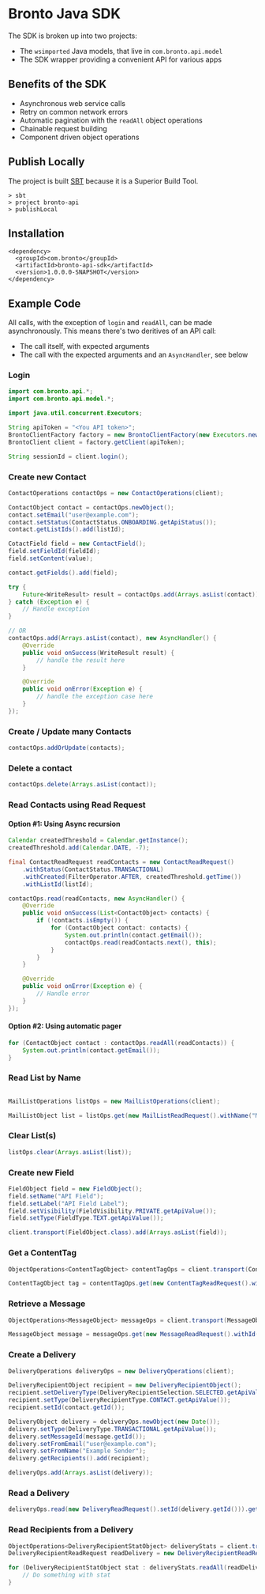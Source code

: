 # Bronto Java SDK

The SDK is broken up into two projects:

- The `wsimported` Java models, that live in `com.bronto.api.model`
- The SDK wrapper providing a convenient API for various apps

## Benefits of the SDK

- Asynchronous web service calls
- Retry on common network errors
- Automatic pagination with the `readAll` object operations
- Chainable request building
- Component driven object operations

## Publish Locally

The project is built [SBT](http://www.scala-sbt.org/) because it is a Superior Build Tool.

```
> sbt
> project bronto-api
> publishLocal
```

## Installation

```
<dependency>
  <groupId>com.bronto</groupId>
  <artifactId>bronto-api-sdk</artifactId>
  <version>1.0.0.0-SNAPSHOT</version>
</dependency>
```

## Example Code

All calls, with the exception of `login` and `readAll`, can be made
asynchronously. This means there's two deritives of an API call:

- The call itself, with expected arguments
- The call with the expected arguments and an `AsyncHandler`, see below

### Login

``` java
import com.bronto.api.*;
import com.bronto.api.model.*;

import java.util.concurrent.Executors;

String apiToken = "<You API token>";
BrontoClientFactory factory = new BrontoClientFactory(new Executors.newCachedThreadPool());
BrontoClient client = factory.getClient(apiToken);

String sessionId = client.login();
```

### Create new Contact

``` java
ContactOperations contactOps = new ContactOperations(client);

ContactObject contact = contactOps.newObject();
contact.setEmail("user@example.com");
contact.setStatus(ContactStatus.ONBOARDING.getApiStatus());
contact.getListIds().add(listId);

CotactField field = new ContactField();
field.setFieldId(fieldId);
field.setContent(value);

contact.getFields().add(field);

try {
    Future<WriteResult> result = contactOps.add(Arrays.asList(contact));
} catch (Exception e) {
    // Handle exception
}

// OR
contactOps.add(Arrays.asList(contact), new AsyncHandler() {
    @Override
    public void onSuccess(WriteResult result) {
        // handle the result here
    }

    @Override
    public void onError(Exception e) {
        // handle the exception case here
    }
});
```

### Create / Update many Contacts

``` java
contactOps.addOrUpdate(contacts);
```

### Delete a contact

``` java
contactOps.delete(Arrays.asList(contact));
```

### Read Contacts using Read Request

#### Option #1: Using Async recursion

``` java
Calendar createdThreshold = Calendar.getInstance();
createdThreshold.add(Calendar.DATE, -7);

final ContactReadRequest readContacts = new ContactReadRequest()
    .withStatus(ContactStatus.TRANSACTIONAL)
    .withCreated(FilterOperator.AFTER, createdThreshold.getTime())
    .withListId(listId);

contactOps.read(readContacts, new AsyncHandler() {
    @Override
    public void onSuccess(List<ContactObject> contacts) {
        if (!contacts.isEmpty()) {
            for (ContactObject contact: contacts) {
                System.out.println(contact.getEmail());
                contactOps.read(readContacts.next(), this);
            }
        }
    }

    @Override
    public void onError(Exception e) {
        // Handle error
    }
});
```

#### Option #2: Using automatic pager

``` java
for (ContactObject contact : contactOps.readAll(readContacts)) {
    System.out.println(contact.getEmail());
}
```

### Read List by Name

``` java

MailListOperations listOps = new MailListOperations(client);

MailListObject list = listOps.get(new MailListReadRequest().withName("My Example List")).get();
```

### Clear List(s)

``` java
listOps.clear(Arrays.asList(list));
```

### Create new Field

``` java
FieldObject field = new FieldObject();
field.setName("API Field");
field.setLabel("API Field Label");
field.setVisibility(FieldVisibility.PRIVATE.getApiValue());
field.setType(FieldType.TEXT.getApiValue());

client.transport(FieldObject.class).add(Arrays.asList(field));
```

### Get a ContentTag

``` java
ObjectOperations<ContentTagObject> contentTagOps = client.transport(ContentTagObject.class);

ContentTagObject tag = contentTagOps.get(new ContentTagReadRequest().withId("123")).get();
```

### Retrieve a Message

``` java
ObjectOperations<MessageObject> messageOps = client.transport(MessageObject.class);

MessageObject message = messageOps.get(new MessageReadRequest().withId("123")).get();
```

### Create a Delivery

``` java
DeliveryOperations deliveryOps = new DeliveryOperations(client);

DeliveryRecipientObject recipient = new DeliveryRecipientObject();
recipient.setDeliveryType(DeliveryRecipientSelection.SELECTED.getApiValue());
recipient.setType(DeliveryRecipientType.CONTACT.getApiValue());
recipient.setId(contact.getId());

DeliveryObject delivery = deliveryOps.newObject(new Date());
delivery.setType(DeliveryType.TRANSACTIONAL.getApiValue());
delivery.setMessageId(message.getId());
delivery.setFromEmail("user@example.com");
delivery.setFromName("Example Sender");
delivery.getRecipients().add(recipient);

deliveryOps.add(Arrays.asList(delivery));
```

### Read a Delivery

``` java
deliveryOps.read(new DeliveryReadRequest().setId(delivery.getId())).get();
```

### Read Recipients from a Delivery

``` java
ObjectOperations<DeliveryRecipientStatObject> deliveryStats = client.transport(DeliveryRecipientStatObject.class);
DeliveryRecipientReadRequest readDelivery = new DeliveryRecipientReadRequest().setId(delivery.getId());

for (DeliveryRecipientStatObject stat : deliveryStats.readAll(readDelivery)) {
    // Do something with stat
}
```
